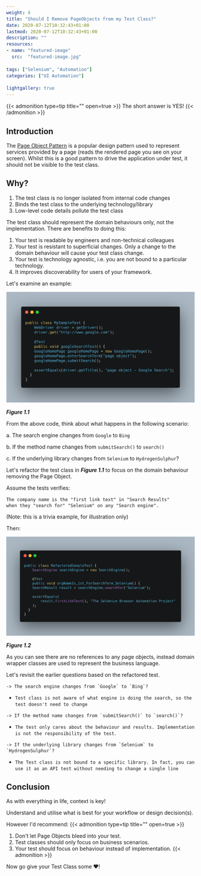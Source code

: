 ```yaml
---
weight: 4
title: "Should I Remove PageObjects from my Test Class?"
date: 2020-07-12T10:32:43+01:00
lastmod: 2020-07-12T10:32:43+01:00
description: ""
resources:
- name: "featured-image"
  src:  "featured-image.jpg"

tags: ["Selenium", "Automation"]
categories: ["UI Automation"]

lightgallery: true
---
```

{{< admonition type=tip title="" open=true >}}
The short answer is YES!
{{< /admonition >}}
<!--more-->


## Introduction
The [Page Object Pattern](https://github.com/SeleniumHQ/selenium/wiki/PageObjects) is a popular design pattern used to represent services provided by a page (reads the rendered page you see on your screen).
Whilst this is a good pattern to drive the application under test, it should not be visible to the test class.

## Why?
1. The test class is no longer isolated from internal code changes
2. Binds the test class to the underlying technology/library
3. Low-level code details pollute the test class

The test class should represent the domain behaviours only, not the implementation. There are benefits to doing this:

1. Your test is readable by engineers and non-technical colleagues
2. Your test is resistant to superficial changes. Only a change to the domain behaviour will cause your test class change.
3. Your test is technology agnostic, i.e. you are not bound to a particular technology.
4. It improves discoverability for users of your framework.

Let's examine an example:

![MySampleTest](sample1.png)

*__Figure 1.1__*

From the above code, think about what happens in the following scenario:

a. The search engine changes from `Google` to `Bing`

b. If the method name changes from `submitSearch()` to `search()`

c. If the underlying library changes from `Selenium` to `HydrogenSulphur`?

Let's refactor the test class in *__Figure 1.1__* to focus on the domain behaviour removing the Page Object.

Assume the tests verifies:
```plain
The company name is the "first link text" in "Search Results"
when they "search for" "Selenium" on any "Search engine".
```
(Note: this is a trivia example, for illustration only)

Then:

![RefactoredSampleTest](sample2.png)

*__Figure 1.2__*

As you can see there are no references to any page objects, instead domain
wrapper classes are used to represent the business language.

Let's revisit the earlier questions based on the refactored test.
```
-> The search engine changes from `Google` to `Bing`?
```
- `Test class is not aware of what engine is doing the search, so the test doesn't need to change`
```
-> If the method name changes from `submitSearch()` to `search()`?
```
- `The test only cares about the behaviour and results. Implementation is not the responsibility of the test`.
```
-> If the underlying library changes from `Selenium` to `HydrogenSulphur`?
```
- `The Test class is not bound to a specific library. In fact, you can use it as an API test without needing to change a single line`


## Conclusion
As with everything in life, context is key!

Understand and utilise what is best for your workflow or design decision(s).

However I'd recommend:
{{< admonition type=tip title="" open=true >}}
1. Don't let Page Objects bleed into your test.
2. Test classes should only focus on business scenarios.
3. Your test should focus on behaviour instead of implementation.
{{< admonition >}}


Now go give your Test Class some :heart:!
